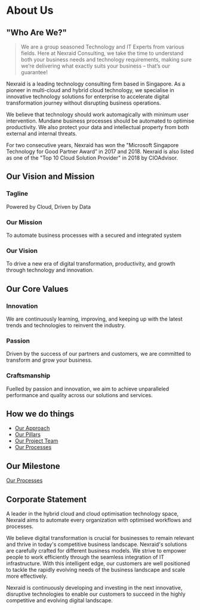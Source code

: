 # About Us
## "Who Are We?"
> We are a group seasoned Technology and IT Experts from various fields. Here at Nexraid Consulting, we take the time to understand both your business needs and technology requirements, making sure we’re delivering what exactly suits your business – that’s our guarantee!

Nexraid is a leading technology consulting firm based in Singapore. As a pioneer in multi-cloud and hybrid cloud technology, we specialise in innovative technology solutions for enterprise to accelerate digital transformation journey without disrupting business operations.

We believe that technology should work automagically with minimum user intervention. Mundane business processes should be automated to optimise productivity. We also protect your data and intellectual property from both external and internal threats.

For two consecutive years, Nexraid has won the "Microsoft Singapore Technology for Good Partner Award” in 2017 and 2018. Nexraid is also listed as one of the "Top 10 Cloud Solution Provider" in 2018 by CIOAdvisor.

## Our Vision and Mission

### Tagline
Powered by Cloud, Driven by Data

### Our Mission
To automate business processes with a secured and integrated system

### Our Vision
To drive a new era of digital transformation, productivity, and growth through technology and innovation.


## Our Core Values
### Innovation
We are continuously learning, improving, and keeping up with the latest trends and technologies to reinvent the industry.
### Passion
Driven by the success of our partners and customers, we are committed to transform and grow your business.
### Craftsmanship
Fuelled by passion and innovation, we aim to achieve unparalleled performance and quality across our solutions and services.


## How we do things
* [Our Approach](/About-Us/Our-Approach.md)
* [Our Pillars](/About-Us/Our-Pillars.md)
* [Our Project Team](/About-Us/Our-Project-Team.md)
* [Our Processes](/About-Us/Our-Processes.md)

## Our Milestone
[Our Processes](/About-Us/Our-Processes.md)

## Corporate Statement 
A leader in the hybrid cloud and cloud optimisation technology space, Nexraid aims to automate every organization with optimised workflows and processes.

We believe digital transformation is crucial for businesses to remain relevant and thrive in today's competitive business landscape. Nexraid's solutions are carefully crafted for different business models. We strive to empower people to work efficiently through the seamless integration of IT infrastructure. With this intelligent edge, our customers are well positioned to tackle the rapidly evolving needs of the business landscape and scale more effectively.

Nexraid is continuously developing and investing in the next innovative, disruptive technologies to enable our customers to succeed in the highly competitive and evolving digital landscape.
